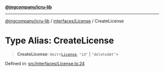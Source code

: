 [**@jngcompany/icru-lib**](../../../README.md)

***

[@jngcompany/icru-lib](../../../README.md) / [interfaces/License](../README.md) / CreateLicense

# Type Alias: CreateLicense

> **CreateLicense**: `Omit`\<[`License`](../interfaces/License.md), `"id"` \| `"deletedAt"`\>

Defined in: [src/interfaces/License.ts:24](https://github.com/jngcompany/icru-lib/blob/d3a4d9c24074b22f396121b6f6d7c5106c66ae75/src/interfaces/License.ts#L24)

